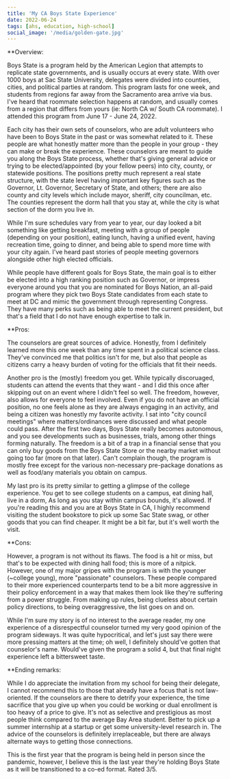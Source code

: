 ```yaml
---
title: 'My CA Boys State Experience'
date: 2022-06-24
tags: [ahs, education, high-school]
social_image: '/media/golden-gate.jpg'
---
```

**Overview:

Boys State is a program held by the American Legion that attempts to replicate state governments, and is usually occurs at every state. With over 1000 boys at Sac State University, delegates were divided into counties, cities, and political parties at random. This program lasts for one week, and students from regions far away from the Sacramento area arrive via bus. I've heard that roommate selection happens at random, and usually comes from a region that differs from yours (ie: North CA w/ South CA roommate). I attended this program from June 17 - June 24, 2022. 


Each city has their own sets of counselors, who are adult volunteers who have been to Boys State in the past or was somewhat related to it. These people are what honestly matter more than the people in your group - they can make or break the experience. These counselors are meant to guide you along the Boys State process, whether that's giving general advice or trying to be elected/appointed (by your fellow peers) into city, county, or statewide positions. The positions pretty much represent a real state structure, with the state level having important key figures such as the Governor, Lt. Governor, Secretary of State, and others; there are also county and city levels which include mayor, sheriff, city councilman, etc. The counties represent the dorm hall that you stay at, while the city is what section of the dorm you live in. 


While I'm sure schedules vary from year to year, our day looked a bit something like getting breakfast, meeting with a group of people (depending on your position), eating lunch, having a unified event, having recreation time, going to dinner, and being able to spend more time with your city again.  I've heard past stories of people meeting governors alongside other high elected officials.


While people have different goals for Boys State, the main goal is to either be elected into a high ranking position such as Governor, or impress everyone around you that you are nominated for Boys Nation, an all-paid program where they pick two Boys State candidates from each state to meet at DC and mimic the government through representing Congress. They have many perks such as being able to meet the current president, but that's a field that I do not have enough expertise to talk in.

**Pros:

The counselors are great sources of advice. Honestly, from I definitely learned more this one week than any time spent in a political science class. They've convinced me that politics isn't for me, but also that people as citizens carry a heavy burden of voting for the officials that fit their needs.

Another pro is the (mostly) freedom you get. While typically discoruaged, students can attend the events that they want - and I did this once after skipping out on an event where I didn't feel so well. The freedom, however, also allows for everyone to feel involved. Even if you do not have an official position, no one feels alone as they are always engaging in an activity, and being a citizen was honestly my favorite activity. I sat into "city council meetings" where matters/ordinances were discussed and what people could pass. After the first two days, Boys State really becomes autonomous, and you see developments such as businesses, trials, among other things forming naturally. The freedom is a bit of a trap in a financial sense that you can only buy goods from the Boys State Store or the nearby market without going too far (more on that later). Can't complain though, the program is mostly free except for the various non-necessary pre-package donations as well as food/any materials you obtain on campus.


My last pro is its pretty similar to getting a glimpse of the college experience. You get to see college students on a campus, eat dining hall, live in a dorm, As long as you stay within campus bounds, it's allowed. If you're reading this and you are at Boys State in CA, I highly recommend visiting the student bookstore to pick up some Sac State swag, or other goods that you can find cheaper. It might be a bit far, but it's well worth the visit.


**Cons:

However, a program is not without its flaws. The food is a hit or miss, but that's to be expected with dining hall food; this is more of a nitpick. However, one of my major gripes with the program is with the younger (~college young), more "passionate" counselors. These people compared to their more experienced counterparts tend to be a bit more aggressive in their policy enforcement in a way that makes them look like they're suffering from a power struggle. From making up rules, being clueless about certain policy directions, to being overaggressive, the list goes on and on.


While I'm sure my story is of no interest to the average reader, my one experience of a disrespectful counselor turned my very good opinion of the program sideways. It was quite hypocritical, and let's just say there were more pressing matters at the time; oh well, I definitely should've gotten that counselor's name. Would've given the program a solid 4, but that final night experience left a bittersweet taste.

**Ending remarks:

While I do appreciate the invitation from my school for being their delegate, I cannot recommend this to those that already have a focus that is not law-oriented. If the counselors are there to detrify your experience, the time sacrifice that you give up when you could be working or dual enrollment is too heavy of a price to give. It's not as selective and prestigious as most people think compared to the average Bay Area student. Better to pick up a summer internship at a startup or get some university-level research in. The advice of the counselors is definitely irreplaceable, but there are always alternate ways to getting those connections.


This is the first year that the program is being held in person since the pandemic, however, I believe this is the last year they're holding Boys State as it will be transitioned to a co-ed format. Rated 3/5. 

